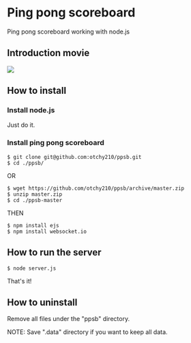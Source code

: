 # Ping pong scoreboard
Ping pong scoreboard working with node.js

## Introduction movie

[![](http://img.youtube.com/vi/ggMUWVfPPJQ/0.jpg)](https://www.youtube.com/watch?v=ggMUWVfPPJQ)

## How to install

### Install node.js

Just do it.

### Install ping pong scoreboard

	$ git clone git@github.com:otchy210/ppsb.git
	$ cd ./ppsb/

OR

	$ wget https://github.com/otchy210/ppsb/archive/master.zip
	$ unzip master.zip
	$ cd ./ppsb-master

THEN

	$ npm install ejs
	$ npm install websocket.io

## How to run the server

	$ node server.js

That's it!

## How to uninstall

Remove all files under the "ppsb" directory.

NOTE: Save ".data" directory if you want to keep all data.
